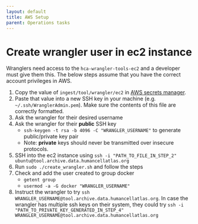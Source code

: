 ```yaml
---
layout: default
title: AWS Setup
parent: Operations tasks
---
```


# Create wrangler user in ec2 instance
Wranglers need access to the `hca-wrangler-tools-ec2` and a developer must give them this. The below steps assume that you have the correct account privileges in AWS.

1. Copy the value of `ingest/tool/wrangler/ec2` in [AWS secrets manager](https://console.aws.amazon.com/secretsmanager/home?region=us-east-1#/secret?name=ingest%2Ftool%2Fwrangler%2Fec2).
2. Paste that value into a new SSH key in your machine (e.g. `~/.ssh/WranglerAdmin.pem`). Make sure the contents of this file are correctly formatted.
3. Ask the wrangler for their desired username
4. Ask the wrangler for their **public** SSH key
    - `ssh-keygen -t rsa -b 4096 -C "WRANGLER_USERNAME"` to generate public/private key pair
    - Note: **private** keys should never be transmitted over insecure protocols.
6. SSH into the ec2 instance using `ssh -i "PATH_TO_FILE_IN_STEP_2" ubuntu@tool.archive.data.humancellatlas.org`
7. Run `sudo ./create_wrangler.sh` and follow the steps
8. Check and add the user created to group docker
    - `getent group`
    -  `usermod -a -G docker "WRANGLER_USERNAME"`
8. Instruct the wrangler to try `ssh WRANGLER_USERNAME@tool.archive.data.humancellatlas.org`. In case the wrangler has multiple ssh keys on their system, they could try `ssh -i "PATH_TO_PRIVATE_KEY_GENERATED_IN_STEP_4" WRANGLER_USERNAME@tool.archive.data.humancellatlas.org` 
